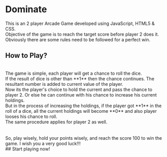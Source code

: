 # Dominate
This is an 2 player Arcade Game developed using JavaScript, HTML5 & CSS. <br/>
Objective of the game is to reach the target score before player 2 does it. <br/>
Obviously there are some rules need to be followed for a perfect win.<br/>

## How to Play?
<br/>
The game is simple, each player will get a chance to roll the dice.<br/>
If the result of dice is other than **1** then the chance continues. The resultant number is added to current value of the player.<br/>
Now its the player's choice to hold the current and pass the chance to player 2. Or else he can continue with his chance to increase his current holdings.
<br/>
But in the process of increasing the holdings, if the player got **1** in the roll of a dice, all the current holdings will become **0** and also player looses his chance to roll.<br/>
The same procedure applies for player 2 as well.
<br/>
<br/>
<br/>
So, play wisely, hold your points wisely, and reach the score 100 to win the game.
I wish you a very good luck!!! <br/>
## Start playing now!
